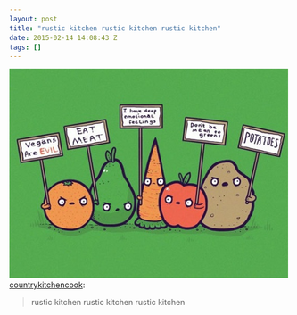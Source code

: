 ```yaml
---
layout: post
title: "rustic kitchen rustic kitchen rustic kitchen"
date: 2015-02-14 14:08:43 Z
tags: []
---
```

![](/media/2015/02/110984358674.jpg)
[countrykitchencook](http://countrykitchencook.tumblr.com/post/110976577024/rustic-kitchen-rustic-kitchen-rustic-kitchen):

> rustic kitchen rustic kitchen rustic kitchen
